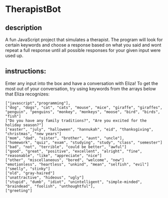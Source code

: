 # TherapistBot
## description
A fun JavaScript project that simulates a therapist. The program will look for certain keywords and choose a response based on what you said and wont repeat a full response until all possible responses for your given input were used up.
## instructions: 
Enter any input into the box and have a conversation with Eliza! 
To get the most out of your conversation, try using keywords from the arrays below that Eliza recognizes: 
```
["javascript","programming"],
["dog", "dogs", "cat", "cats", "mouse", "mice", "giraffe", "giraffes", "penguin", "penguins", "monkey", "monkeys", "moose", "bird", "birds", "fish"]
["Do you have any family traditions?", "Are you excited for the holiday season?"]
["easter", "july", "halloween", "hannukah", "eid", "thanksgiving", "christmas", "new years"]
["mom", "dad", "sister", "brother", "aunt", "uncle"],
["homework", "quiz", "exam", "studying", "study", "class", "semester"]
["bad", "not", "terrible", "could be better", "awful"]
["good", "great", "positive", "excellent", "alright", "fine", "reasonable", "like", "appreciate", "nice"]
["other", "miscellaneous", "bored", "welcome", "new"]
"emotionless", "heartless", "unkind", "mean", "selfish", "evil"]
["smelly", "stinky"]
["old", "gray-haired"]
["unattractive", "hideous", "ugly"]
["stupid", "dumb", "idiot", "unintelligent", "simple-minded", "braindead", "foolish", "unthoughtful"],
["greeting"]
```
